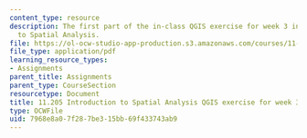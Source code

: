 ```yaml
---
content_type: resource
description: The first part of the in-class QGIS exercise for week 3 in 11.205 Introduction
  to Spatial Analysis.
file: https://ol-ocw-studio-app-production.s3.amazonaws.com/courses/11-205-introduction-to-spatial-analysis-fall-2019/7968e8a07f287be315bb69f433743ab9_11.205f19_week_3_qgis_part1.pdf
file_type: application/pdf
learning_resource_types:
- Assignments
parent_title: Assignments
parent_type: CourseSection
resourcetype: Document
title: 11.205 Introduction to Spatial Analysis QGIS exercise for week 3 - part 1
type: OCWFile
uid: 7968e8a0-7f28-7be3-15bb-69f433743ab9
---
```

